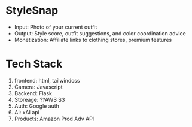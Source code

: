 # StyleSnap
* Input: Photo of your current outfit
* Output: Style score, outfit suggestions, and color coordination advice
* Monetization: Affiliate links to clothing stores, premium features

# Tech Stack
1. frontend: html, tailwindcss
2. Camera: Javascript
3. Backend: Flask
4. Storeage: ??AWS S3
5. Auth: Google auth
6. AI: xAI api
7. Products: Amazon Prod Adv API